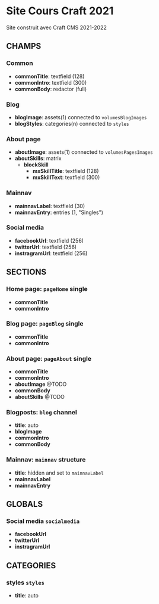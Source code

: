 # Site Cours Craft 2021

Site construit avec Craft CMS 2021-2022

## CHAMPS

### Common

- **commonTitle**: textfield (128)
- **commonIntro**: textfield (300)
- **commonBody**: redactor (full)

### Blog

- **blogImage**: assets(1) connected to `volumesBlogImages`
- **blogStyles**: categories(n) connected to `styles`

### About page

- **aboutImage**: assets(1) connected to `volumesPagesImages`
- **aboutSkills**: matrix
  - **blockSkill**
    - **mxSkillTitle**: textfield (128)
    - **mxSkillText**: textfield (300)

### Mainnav

- **mainnavLabel**: textfield (30)
- **mainnavEntry**: entries (1, "Singles")

### Social media

- **facebookUrl**: textfield (256)
- **twitterUrl**: textfield (256)
- **instragramUrl**: textfield (256)


## SECTIONS

### Home page: `pageHome` single

- **commonTitle**
- **commonIntro**

### Blog page: `pageBlog` single

- **commonTitle**
- **commonIntro**

### About page: `pageAbout` single

- **commonTitle**
- **commonIntro**
- **aboutImage** @TODO
- **commonBody**
- **aboutSkills** @TODO

### Blogposts: `blog` channel

- **title**: auto
- **blogImage**
- **commonIntro**
- **commonBody**

### Mainnav: `mainnav` structure

- **title**: hidden and set to `mainnavLabel`
- **mainnavLabel**
- **mainnavEntry**

## GLOBALS

### Social media `socialmedia`

- **facebookUrl**
- **twitterUrl**
- **instragramUrl**

## CATEGORIES

### styles `styles`

- **title**: auto